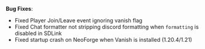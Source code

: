 **Bug Fixes**:

- Fixed Player Join/Leave event ignoring vanish flag
- Fixed Chat formatter not stripping discord formatting when `formatting` is disabled in SDLink
- Fixed startup crash on NeoForge when Vanish is installed (1.20.4/1.21)
